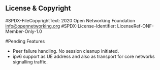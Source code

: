 License & Copyright
----

#SPDX-FileCopyrightText: 2020 Open Networking Foundation <info@opennetworking.org>
#SPDX-License-Identifier: LicenseRef-ONF-Member-Only-1.0

#Pending Features

- Peer failure handling. No session cleanup initiated.  
- ipv6 support as UE address and also as transport for core networks signalling traffic.
